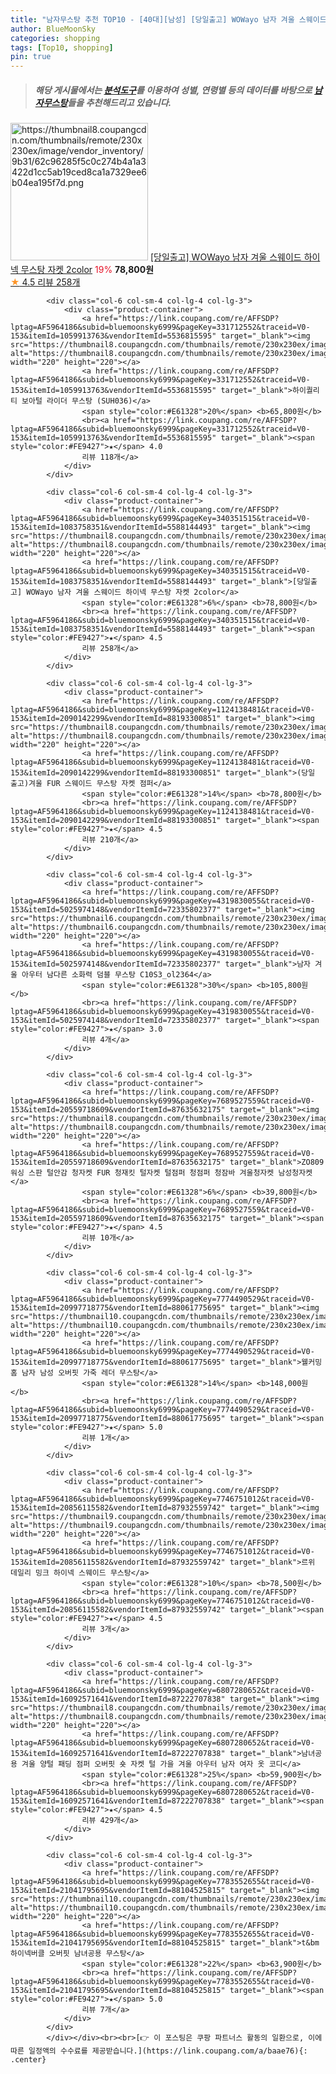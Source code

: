 ```yaml
---
title: "남자무스탕 추천 TOP10 - [40대][남성] [당일출고] WOWayo 남자 겨울 스웨이드 하이넥 무스탕 자켓 2color"
author: BlueMoonSky
categories: shopping
tags: [Top10, shopping]
pin: true
---
```


> ##### 해당 게시물에서는 [**분석도구**](https://itemscout.io/)를 이용하여 **성별**, **연령별** 등의 데이터를 바탕으로 [**남자무스탕**](https://link.coupang.com/a/baae76)들을 추천해드리고 있습니다.
<div class="container"><div class="row">
            <div class="col-6 col-sm-4 col-lg-4 col-lg-3">
                <div class="product-container">
                    <a href="https://link.coupang.com/re/AFFSDP?lptag=AF5964186&subid=bluemoonsky6999&pageKey=340351515&traceid=V0-153&itemId=1083758351&vendorItemId=5588144493" target="_blank"><img src="https://thumbnail8.coupangcdn.com/thumbnails/remote/230x230ex/image/vendor_inventory/9b31/62c96285f5c0c274b4a1a3422d1cc5ab19ced8ca1a7329ee6b04ea195f7d.png" alt="https://thumbnail8.coupangcdn.com/thumbnails/remote/230x230ex/image/vendor_inventory/9b31/62c96285f5c0c274b4a1a3422d1cc5ab19ced8ca1a7329ee6b04ea195f7d.png" width="220" height="220"></a>
                    <a href="https://link.coupang.com/re/AFFSDP?lptag=AF5964186&subid=bluemoonsky6999&pageKey=340351515&traceid=V0-153&itemId=1083758351&vendorItemId=5588144493" target="_blank">[당일출고] WOWayo 남자 겨울 스웨이드 하이넥 무스탕 자켓 2color</a>
                    <span style="color:#E61328">19%</span> <b>78,800원</b>
                    <br><a href="https://link.coupang.com/re/AFFSDP?lptag=AF5964186&subid=bluemoonsky6999&pageKey=340351515&traceid=V0-153&itemId=1083758351&vendorItemId=5588144493" target="_blank"><span style="color:#FE9427">★</span> 4.5
                    리뷰 258개</a>
                </div>
            </div>
            
            <div class="col-6 col-sm-4 col-lg-4 col-lg-3">
                <div class="product-container">
                    <a href="https://link.coupang.com/re/AFFSDP?lptag=AF5964186&subid=bluemoonsky6999&pageKey=331712552&traceid=V0-153&itemId=1059913763&vendorItemId=5536815595" target="_blank"><img src="https://thumbnail8.coupangcdn.com/thumbnails/remote/230x230ex/image/vendor_inventory/898f/5f62f6afc8c592b21b9e175eab3ce36161deab0f5c55e5ce35ae8decee10.jpg" alt="https://thumbnail8.coupangcdn.com/thumbnails/remote/230x230ex/image/vendor_inventory/898f/5f62f6afc8c592b21b9e175eab3ce36161deab0f5c55e5ce35ae8decee10.jpg" width="220" height="220"></a>
                    <a href="https://link.coupang.com/re/AFFSDP?lptag=AF5964186&subid=bluemoonsky6999&pageKey=331712552&traceid=V0-153&itemId=1059913763&vendorItemId=5536815595" target="_blank">하이퀄리티 보아털 라이더 무스탕 (SUH036)</a>
                    <span style="color:#E61328">20%</span> <b>65,800원</b>
                    <br><a href="https://link.coupang.com/re/AFFSDP?lptag=AF5964186&subid=bluemoonsky6999&pageKey=331712552&traceid=V0-153&itemId=1059913763&vendorItemId=5536815595" target="_blank"><span style="color:#FE9427">★</span> 4.0
                    리뷰 118개</a>
                </div>
            </div>
            
            <div class="col-6 col-sm-4 col-lg-4 col-lg-3">
                <div class="product-container">
                    <a href="https://link.coupang.com/re/AFFSDP?lptag=AF5964186&subid=bluemoonsky6999&pageKey=340351515&traceid=V0-153&itemId=1083758351&vendorItemId=5588144493" target="_blank"><img src="https://thumbnail8.coupangcdn.com/thumbnails/remote/230x230ex/image/vendor_inventory/9b31/62c96285f5c0c274b4a1a3422d1cc5ab19ced8ca1a7329ee6b04ea195f7d.png" alt="https://thumbnail8.coupangcdn.com/thumbnails/remote/230x230ex/image/vendor_inventory/9b31/62c96285f5c0c274b4a1a3422d1cc5ab19ced8ca1a7329ee6b04ea195f7d.png" width="220" height="220"></a>
                    <a href="https://link.coupang.com/re/AFFSDP?lptag=AF5964186&subid=bluemoonsky6999&pageKey=340351515&traceid=V0-153&itemId=1083758351&vendorItemId=5588144493" target="_blank">[당일출고] WOWayo 남자 겨울 스웨이드 하이넥 무스탕 자켓 2color</a>
                    <span style="color:#E61328">6%</span> <b>78,800원</b>
                    <br><a href="https://link.coupang.com/re/AFFSDP?lptag=AF5964186&subid=bluemoonsky6999&pageKey=340351515&traceid=V0-153&itemId=1083758351&vendorItemId=5588144493" target="_blank"><span style="color:#FE9427">★</span> 4.5
                    리뷰 258개</a>
                </div>
            </div>
            
            <div class="col-6 col-sm-4 col-lg-4 col-lg-3">
                <div class="product-container">
                    <a href="https://link.coupang.com/re/AFFSDP?lptag=AF5964186&subid=bluemoonsky6999&pageKey=1124138481&traceid=V0-153&itemId=2090142299&vendorItemId=88193300851" target="_blank"><img src="https://thumbnail8.coupangcdn.com/thumbnails/remote/230x230ex/image/vendor_inventory/b29b/aa475cd1575f705a71eb40e244600a64c1553bb54572587514ce54b802ec.jpg" alt="https://thumbnail8.coupangcdn.com/thumbnails/remote/230x230ex/image/vendor_inventory/b29b/aa475cd1575f705a71eb40e244600a64c1553bb54572587514ce54b802ec.jpg" width="220" height="220"></a>
                    <a href="https://link.coupang.com/re/AFFSDP?lptag=AF5964186&subid=bluemoonsky6999&pageKey=1124138481&traceid=V0-153&itemId=2090142299&vendorItemId=88193300851" target="_blank">(당일 출고)겨울 FUR 스웨이드 무스탕 자켓 점퍼</a>
                    <span style="color:#E61328">14%</span> <b>78,800원</b>
                    <br><a href="https://link.coupang.com/re/AFFSDP?lptag=AF5964186&subid=bluemoonsky6999&pageKey=1124138481&traceid=V0-153&itemId=2090142299&vendorItemId=88193300851" target="_blank"><span style="color:#FE9427">★</span> 4.5
                    리뷰 210개</a>
                </div>
            </div>
            
            <div class="col-6 col-sm-4 col-lg-4 col-lg-3">
                <div class="product-container">
                    <a href="https://link.coupang.com/re/AFFSDP?lptag=AF5964186&subid=bluemoonsky6999&pageKey=4319830055&traceid=V0-153&itemId=5025974148&vendorItemId=72335802377" target="_blank"><img src="https://thumbnail6.coupangcdn.com/thumbnails/remote/230x230ex/image/vendor_inventory/52aa/0839f007711abb85c8caefd71eda0891858ea745a31de38e217075e8b880.jpg" alt="https://thumbnail6.coupangcdn.com/thumbnails/remote/230x230ex/image/vendor_inventory/52aa/0839f007711abb85c8caefd71eda0891858ea745a31de38e217075e8b880.jpg" width="220" height="220"></a>
                    <a href="https://link.coupang.com/re/AFFSDP?lptag=AF5964186&subid=bluemoonsky6999&pageKey=4319830055&traceid=V0-153&itemId=5025974148&vendorItemId=72335802377" target="_blank">남자 겨울 아우터 남다른 소화력 덤블 무스탕 C10S3_ol2364</a>
                    <span style="color:#E61328">30%</span> <b>105,800원</b>
                    <br><a href="https://link.coupang.com/re/AFFSDP?lptag=AF5964186&subid=bluemoonsky6999&pageKey=4319830055&traceid=V0-153&itemId=5025974148&vendorItemId=72335802377" target="_blank"><span style="color:#FE9427">★</span> 3.0
                    리뷰 4개</a>
                </div>
            </div>
            
            <div class="col-6 col-sm-4 col-lg-4 col-lg-3">
                <div class="product-container">
                    <a href="https://link.coupang.com/re/AFFSDP?lptag=AF5964186&subid=bluemoonsky6999&pageKey=7689527559&traceid=V0-153&itemId=20559718609&vendorItemId=87635632175" target="_blank"><img src="https://thumbnail8.coupangcdn.com/thumbnails/remote/230x230ex/image/vendor_inventory/ba4c/e1f4e2ac84b1ad775720c89122b903d8fb3954db919b13d1c6dc6a906dbe.jpg" alt="https://thumbnail8.coupangcdn.com/thumbnails/remote/230x230ex/image/vendor_inventory/ba4c/e1f4e2ac84b1ad775720c89122b903d8fb3954db919b13d1c6dc6a906dbe.jpg" width="220" height="220"></a>
                    <a href="https://link.coupang.com/re/AFFSDP?lptag=AF5964186&subid=bluemoonsky6999&pageKey=7689527559&traceid=V0-153&itemId=20559718609&vendorItemId=87635632175" target="_blank">ZO809 워싱 스판 털안감 청자켓 FUR 청재킷 털자켓 털점퍼 청점퍼 청잠바 겨울청자켓 남성청자켓</a>
                    <span style="color:#E61328">6%</span> <b>39,800원</b>
                    <br><a href="https://link.coupang.com/re/AFFSDP?lptag=AF5964186&subid=bluemoonsky6999&pageKey=7689527559&traceid=V0-153&itemId=20559718609&vendorItemId=87635632175" target="_blank"><span style="color:#FE9427">★</span> 4.5
                    리뷰 10개</a>
                </div>
            </div>
            
            <div class="col-6 col-sm-4 col-lg-4 col-lg-3">
                <div class="product-container">
                    <a href="https://link.coupang.com/re/AFFSDP?lptag=AF5964186&subid=bluemoonsky6999&pageKey=7774490529&traceid=V0-153&itemId=20997718775&vendorItemId=88061775695" target="_blank"><img src="https://thumbnail10.coupangcdn.com/thumbnails/remote/230x230ex/image/vendor_inventory/822a/be9eb7d3974b4719a9c111f946702cd26fb94b7f2a63ef78c8424477e449.png" alt="https://thumbnail10.coupangcdn.com/thumbnails/remote/230x230ex/image/vendor_inventory/822a/be9eb7d3974b4719a9c111f946702cd26fb94b7f2a63ef78c8424477e449.png" width="220" height="220"></a>
                    <a href="https://link.coupang.com/re/AFFSDP?lptag=AF5964186&subid=bluemoonsky6999&pageKey=7774490529&traceid=V0-153&itemId=20997718775&vendorItemId=88061775695" target="_blank">웰커밍홈 남자 남성 오버핏 가죽 레더 무스탕</a>
                    <span style="color:#E61328">14%</span> <b>148,000원</b>
                    <br><a href="https://link.coupang.com/re/AFFSDP?lptag=AF5964186&subid=bluemoonsky6999&pageKey=7774490529&traceid=V0-153&itemId=20997718775&vendorItemId=88061775695" target="_blank"><span style="color:#FE9427">★</span> 5.0
                    리뷰 1개</a>
                </div>
            </div>
            
            <div class="col-6 col-sm-4 col-lg-4 col-lg-3">
                <div class="product-container">
                    <a href="https://link.coupang.com/re/AFFSDP?lptag=AF5964186&subid=bluemoonsky6999&pageKey=7746751012&traceid=V0-153&itemId=20856115582&vendorItemId=87932559742" target="_blank"><img src="https://thumbnail9.coupangcdn.com/thumbnails/remote/230x230ex/image/vendor_inventory/f3de/d8a3626978c3bb1433151e4c1f6592bebc99d9a2653bc04feed8a8f196ee.png" alt="https://thumbnail9.coupangcdn.com/thumbnails/remote/230x230ex/image/vendor_inventory/f3de/d8a3626978c3bb1433151e4c1f6592bebc99d9a2653bc04feed8a8f196ee.png" width="220" height="220"></a>
                    <a href="https://link.coupang.com/re/AFFSDP?lptag=AF5964186&subid=bluemoonsky6999&pageKey=7746751012&traceid=V0-153&itemId=20856115582&vendorItemId=87932559742" target="_blank">르위 데일리 밍크 하이넥 스웨이드 무스탕</a>
                    <span style="color:#E61328">10%</span> <b>78,500원</b>
                    <br><a href="https://link.coupang.com/re/AFFSDP?lptag=AF5964186&subid=bluemoonsky6999&pageKey=7746751012&traceid=V0-153&itemId=20856115582&vendorItemId=87932559742" target="_blank"><span style="color:#FE9427">★</span> 4.5
                    리뷰 3개</a>
                </div>
            </div>
            
            <div class="col-6 col-sm-4 col-lg-4 col-lg-3">
                <div class="product-container">
                    <a href="https://link.coupang.com/re/AFFSDP?lptag=AF5964186&subid=bluemoonsky6999&pageKey=6807280652&traceid=V0-153&itemId=16092571641&vendorItemId=87222707838" target="_blank"><img src="https://thumbnail8.coupangcdn.com/thumbnails/remote/230x230ex/image/rs_quotation_api/0boknzq1/696dbde22a8e4d3cbd1f55166f6394f8.jpg" alt="https://thumbnail8.coupangcdn.com/thumbnails/remote/230x230ex/image/rs_quotation_api/0boknzq1/696dbde22a8e4d3cbd1f55166f6394f8.jpg" width="220" height="220"></a>
                    <a href="https://link.coupang.com/re/AFFSDP?lptag=AF5964186&subid=bluemoonsky6999&pageKey=6807280652&traceid=V0-153&itemId=16092571641&vendorItemId=87222707838" target="_blank">남녀공용 겨울 양털 패딩 점퍼 오버핏 숏 자켓 털 가을 겨울 아우터 남자 여자 옷 코디</a>
                    <span style="color:#E61328">25%</span> <b>59,900원</b>
                    <br><a href="https://link.coupang.com/re/AFFSDP?lptag=AF5964186&subid=bluemoonsky6999&pageKey=6807280652&traceid=V0-153&itemId=16092571641&vendorItemId=87222707838" target="_blank"><span style="color:#FE9427">★</span> 4.5
                    리뷰 429개</a>
                </div>
            </div>
            
            <div class="col-6 col-sm-4 col-lg-4 col-lg-3">
                <div class="product-container">
                    <a href="https://link.coupang.com/re/AFFSDP?lptag=AF5964186&subid=bluemoonsky6999&pageKey=7783552655&traceid=V0-153&itemId=21041795695&vendorItemId=88104525815" target="_blank"><img src="https://thumbnail10.coupangcdn.com/thumbnails/remote/230x230ex/image/vendor_inventory/5f2d/b38b29f49e6e9dd20bc15d0bb7b3a5caf9c7c7ff26d0eec8f2d239c8b381.png" alt="https://thumbnail10.coupangcdn.com/thumbnails/remote/230x230ex/image/vendor_inventory/5f2d/b38b29f49e6e9dd20bc15d0bb7b3a5caf9c7c7ff26d0eec8f2d239c8b381.png" width="220" height="220"></a>
                    <a href="https://link.coupang.com/re/AFFSDP?lptag=AF5964186&subid=bluemoonsky6999&pageKey=7783552655&traceid=V0-153&itemId=21041795695&vendorItemId=88104525815" target="_blank">t&bm 하이넥버클 오버핏 남녀공용 무스탕</a>
                    <span style="color:#E61328">22%</span> <b>63,900원</b>
                    <br><a href="https://link.coupang.com/re/AFFSDP?lptag=AF5964186&subid=bluemoonsky6999&pageKey=7783552655&traceid=V0-153&itemId=21041795695&vendorItemId=88104525815" target="_blank"><span style="color:#FE9427">★</span> 5.0
                    리뷰 7개</a>
                </div>
            </div>
            </div></div><br><br>[👉 이 포스팅은 쿠팡 파트너스 활동의 일환으로, 이에 따른 일정액의 수수료를 제공받습니다.](https://link.coupang.com/a/baae76){: .center}